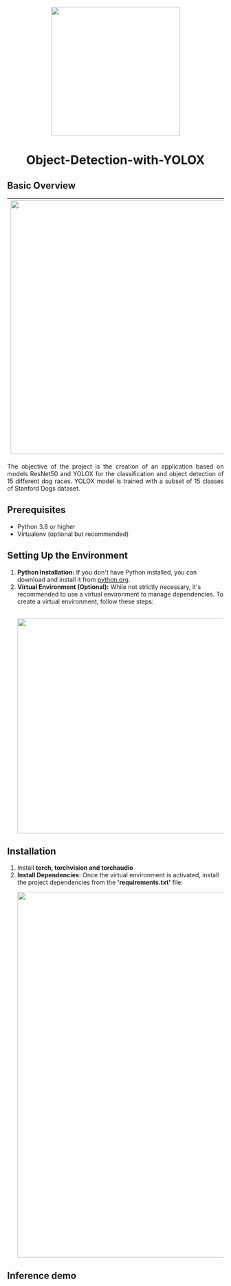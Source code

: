 <p align="center">
    <img width="300" src="https://github.com/FrancescoFran/Object-Detection-with-YOLOX/assets/96301982/5b7ddae2-1067-46bc-9cc1-a18e1dace030">
</p>
<h1 align="center">Object-Detection-with-YOLOX</h1>
<h2 align="left">Basic Overview</h2>

| <img width="590" src="https://github.com/FrancescoFran/Object-Detection-with-YOLOX/assets/96301982/0f81a76d-7a77-4ff0-a607-f0c66db723a3">  | <img width="200" src="https://github.com/FrancescoFran/Object-Detection-with-YOLOX/assets/96301982/e9b1a723-5a18-4ff8-a78f-1e87146ed09b"> |
| ------------- | ------------- |






        





<p align="justify">
    The objective of the project is the creation of an application based on models ResNet50 and YOLOX for the classification and object detection of 15 different dog races. YOLOX model is trained with a subset of 15 classes of Stanford Dogs dataset.
</p>
<h2 align="left">Prerequisites</h2>
<ul>
  <li>Python 3.6 or higher</li>
  <li>Virtualenv (optional but recommended)</li>
</ul>
<h2 align="left">Setting Up the Environment</h2>
<p align="justify">
<ol>
  <li><b>Python Installation:</b> If you don't have Python installed, you can download and install it from <a href="https://www.python.org/">python.org</a>.</li>
  <li><b>Virtual Environment (Optional):</b> While not strictly necessary, it's recommended to use a virtual environment to manage dependencies. To create a virtual environment, follow these steps:</li></br>
    <p align="left">
        <img width="500" src="https://github.com/FrancescoFran/Object-Detection-with-YOLOX/assets/96301982/50634f59-2c43-4f51-ba9d-dd6a08e425f6">
    </p>
</ol> 
</p>
<h2 align="left">Installation</h2>
<p align="left">
<ol>
    <li>Install <b>torch, torchvision and torchaudio</b></li>
    <li><b>Install Dependencies:</b>  Once the virtual environment is activated, install the project dependencies from the <b>'requirements.txt'</b> file:</li>
    <p align="left">
        <img width="850" src="https://github.com/FrancescoFran/Object-Detection-with-YOLOX/assets/96301982/a3df980e-c425-403f-9b6b-180f35703cce">
    </p>
</ol>
<h2 align="left">Inference demo</h2>
